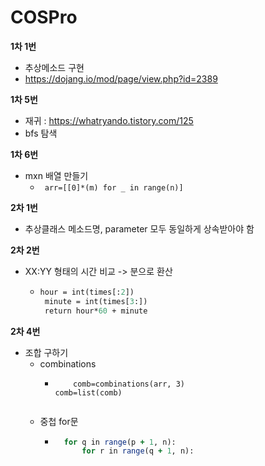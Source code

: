 # COSPro
**1차 1번**
 - 추상메소드 구현
 - https://dojang.io/mod/page/view.php?id=2389

   
**1차 5번**
 - 재귀 :  https://whatryando.tistory.com/125
- bfs 탐색

   
   
**1차 6번**
- mxn 배열 만들기
  - ``` arr=[[0]*(m) for _ in range(n)]```
 
**2차 1번**
- 추상클래스 메소드명, parameter 모두 동일하게 상속받아야 함

**2차 2번**
- XX:YY 형태의 시간 비교 -> 분으로 환산
  - ``` def func_a(times):
 	hour = int(times[:2])
	 minute = int(times[3:])
	 return hour*60 + minute
    ```
**2차 4번**
- 조합 구하기
  - combinations
    - ``` from itertools import combinations
          comb=combinations(arr, 3)
	  comb=list(comb)
	```
  - 중첩 for문
 	- ```  for p in range(0, n):
        for q in range(p + 1, n):
            for r in range(q + 1, n):
    ```
